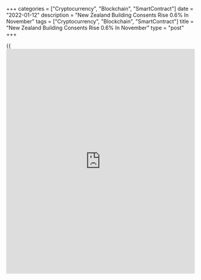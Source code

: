 +++
categories = ["Cryptocurrency", "Blockchain", "SmartContract"]
date = "2022-01-12"
description = "New Zealand Building Consents Rise 0.6% In November"
tags = ["Cryptocurrency", "Blockchain", "SmartContract"]
title = "New Zealand Building Consents Rise 0.6% In November"
type = "post"
+++

{{<iframe id="large-banner" src="https://www.bounty.group/#slide=2.0" width="100%" height="600" scrolling="no" style="border: 0px solid rgb(216, 221, 230); border-radius: 3px;">}}

The total number of building permits issued in New Zealand was up a
seasonally adjusted 0.6 percent on month in November, Statistics New
Zealand said on Thursday - coming in at 44,688.

That follows the 2.0 percent contraction in October.

In the year ended November 2021, the actual number of new dwellings
consented was 48,522, up 26 percent from the November 2020 year.

The annual value of non-residential building work consented was $8.1
billion, up 17 percent from the November 2020 year.

In the year ended November 2021, the number of new dwellings consented
per 1,000 residents was 9.5, compared with 7.6 in the November 2020
year.

For comments and feedback [contact](https://www.playgroundfx.com/contact/): editorial@rtt[news](https://www.letsplayfx.com/blog/forex-news-website/).com

[Economic News][1]

 **What parts of the world are seeing the best (and worst) economic
performances lately? Click[here][2] to check out our [Econ Scorecard][2]
and find out! See up-to-the-moment [ranking](https://www.playgroundfx.com/blog/crypto-exchange-ranking/)s for the best and worst
performers in [GDP][3], [unemployment rate][4], [inflation][5] and much
more.**

   1. www.rtt[news](https://www.letsplayfx.com/blog/forex-news-website/).com/Content/EconomicNews.aspx
   2. www.rtt[news](https://www.letsplayfx.com/blog/forex-news-website/).com/economic-scorecard/world-rank/retail-sales/highest-performance.aspx
   3. www.rtt[news](https://www.letsplayfx.com/blog/forex-news-website/).com/economic-scorecard/world-rank/GDP/highest-performance.aspx
   4. www.rtt[news](https://www.letsplayfx.com/blog/forex-news-website/).com/economic-scorecard/world-rank/unemployment-rate/lowest-performance.aspx
   5. www.rtt[news](https://www.letsplayfx.com/blog/forex-news-website/).com/economic-scorecard/world-rank/CPI/highest-performance.aspx